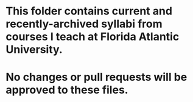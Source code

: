 # This folder contains current and recently-archived syllabi from courses I teach at Florida Atlantic University. 
# No changes or pull requests will be approved to these files. 
